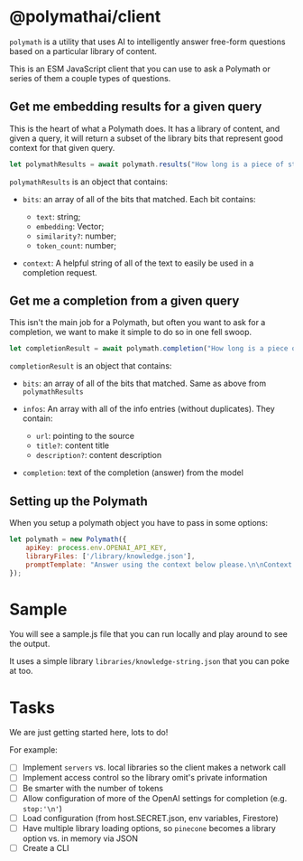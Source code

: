 # @polymathai/client

`polymath` is a utility that uses AI to intelligently answer free-form 
questions based on a particular library of content.

This is an ESM JavaScript client that you can use to ask a Polymath or series 
of them a couple types of questions.

## Get me embedding results for a given query

This is the heart of what a Polymath does. It has a library of content, and
given a query, it will return a subset of the library bits that represent
good context for that given query. 

```js
let polymathResults = await polymath.results("How long is a piece of string?");
```

`polymathResults` is an object that contains:

- `bits`: an array of all of the bits that matched. Each bit contains:
  - `text`: string;
  - `embedding`: Vector;
  - `similarity?`: number;
  - `token_count`: number;

- `context`: A helpful string of all of the text to easily be used in 
  a completion request.

## Get me a completion from a given query

This isn't the main job for a Polymath, but often you want to ask for a 
completion, we want to make it simple to do so in one fell swoop.

```js
let completionResult = await polymath.completion("How long is a piece of string?");
```

`completionResult` is an object that contains:

- `bits`: an array of all of the bits that matched. Same as above from `polymathResults`

- `infos`: An array with all of the info entries (without duplicates). They contain:
  - `url`: pointing to the source
  - `title?`: content title
  - `description?`: content description

- `completion`: text of the completion (answer) from the model

## Setting up the Polymath

When you setup a polymath object you have to pass in some options:

```js
let polymath = new Polymath({
    apiKey: process.env.OPENAI_API_KEY,
    libraryFiles: ['/library/knowledge.json'],
    promptTemplate: "Answer using the context below please.\n\nContext: {context}\n\nQuestion: {prompt}\n\nAnswer:"
});
```

# Sample

You will see a sample.js file that you can run locally and play around to see the output.

It uses a simple library `libraries/knowledge-string.json` that you can poke at too.

# Tasks

We are just getting started here, lots to do!

For example:

- [ ]  Implement `servers` vs. local libraries so the client makes a network call
- [ ]  Implement access control so the library omit's private information
- [ ]  Be smarter with the number of tokens
- [ ]  Allow configuration of more of the OpenAI settings for completion (e.g. `stop:'\n'`)
- [ ]  Load configuration (from host.SECRET.json, env variables, Firestore)
- [ ]  Have multiple library loading options, so `pinecone` becomes a library option vs. in memory via JSON
- [ ]  Create a CLI
